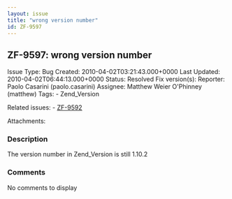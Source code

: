 ```yaml
---
layout: issue
title: "wrong version number"
id: ZF-9597
---
```


ZF-9597: wrong version number
-----------------------------

 Issue Type: Bug Created: 2010-04-02T03:21:43.000+0000 Last Updated: 2010-04-02T06:44:13.000+0000 Status: Resolved Fix version(s): 
 Reporter:  Paolo Casarini (paolo.casarini)  Assignee:  Matthew Weier O'Phinney (matthew)  Tags: - Zend\_Version
 
 Related issues: - [ZF-9592](/issues/browse/ZF-9592)
 
 Attachments: 
### Description

The version number in Zend\_Version is still 1.10.2

 

 

### Comments

No comments to display